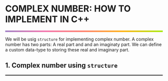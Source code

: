 # COMPLEX NUMBER: HOW TO IMPLEMENT IN C++
<hr style="height: 5px; border: none;background-image: linear-gradient(to right, #a282c6, #f378af, #ff8470, #ffb51a, #a8eb12);">

We will be usig `structure` for implementing complex number. A complex number has two parts: A real part and and an imaginaty part. We can define a custom data-type to storing these real and imaginary part.

## 1. Complex number using `structure`
<hr style="height: 2px; border: none; background: black">


